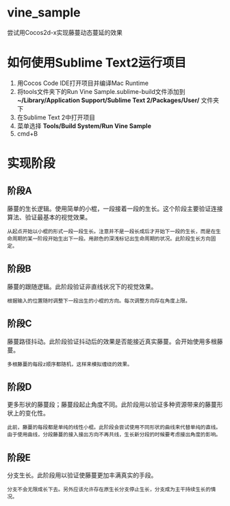 vine_sample
===========

尝试用Cocos2d-x实现藤蔓动态蔓延的效果

# 如何使用Sublime Text2运行项目

1. 用Cocos Code IDE打开项目并编译Mac Runtime
2. 将tools文件夹下的Run Vine Sample.sublime-build文件添加到 **~/Library/Application Support/Sublime Text 2/Packages/User/** 文件夹下
3. 在Sublime Text 2中打开项目
4. 菜单选择 **Tools/Build System/Run Vine Sample**
5. cmd+B

# 实现阶段

## 阶段A

藤蔓的生长逻辑。使用简单的小棍，一段接着一段的生长。这个阶段主要验证连接算法、验证最基本的视觉效果。

    从起点开始以小棍的形式一段一段生长。注意并不是一段长成后才开始下一段的生长，而是在生命周期的某一阶段开始生出下一段。用颜色的深浅标记出生命周期的状况。此阶段生长方向固定。

## 阶段B

藤蔓的跟随逻辑。此阶段验证非直线状况下的视觉效果。

    根据输入的位置随时调整下一段出生的小棍的方向。每次调整方向存在角度上限。

## 阶段C

藤蔓路径抖动。此阶段验证抖动后的效果是否能接近真实藤蔓。会开始使用多根藤蔓。

    多根藤蔓的每段z顺序都随机，这样来模拟缠绕的效果。

## 阶段D

更多形状的藤蔓段；藤蔓段起止角度不同。此阶段用以验证多种资源带来的藤蔓形状上的变化性。

    此前，藤蔓的每段都是单纯的线性小棍。此阶段会尝试使用不同形状的曲线来代替单纯的直线。由于使用曲线，分段藤蔓的接入接出方向不再共线，生长新分段的时候要考虑接出角度的影响。

## 阶段E

分支生长。此阶段用以验证使藤蔓更加丰满真实的手段。

    分支不会无限成长下去。另外应该允许存在原生长分支停止生长，分支成为主干持续生长的情况。


